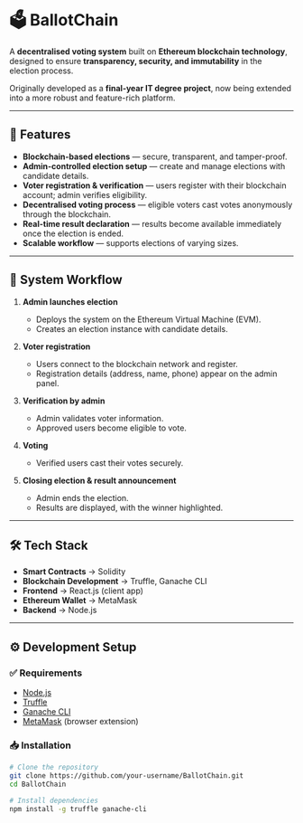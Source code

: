 # 🗳️ BallotChain

A **decentralised voting system** built on **Ethereum blockchain technology**, designed to ensure **transparency, security, and immutability** in the election process.  

Originally developed as a **final-year IT degree project**, now being extended into a more robust and feature-rich platform.  

---

## 🚀 Features

- **Blockchain-based elections** — secure, transparent, and tamper-proof.  
- **Admin-controlled election setup** — create and manage elections with candidate details.  
- **Voter registration & verification** — users register with their blockchain account; admin verifies eligibility.  
- **Decentralised voting process** — eligible voters cast votes anonymously through the blockchain.  
- **Real-time result declaration** — results become available immediately once the election is ended.  
- **Scalable workflow** — supports elections of varying sizes.  

---

## 🔄 System Workflow

1. **Admin launches election**  
   - Deploys the system on the Ethereum Virtual Machine (EVM).  
   - Creates an election instance with candidate details.  

2. **Voter registration**  
   - Users connect to the blockchain network and register.  
   - Registration details (address, name, phone) appear on the admin panel.  

3. **Verification by admin**  
   - Admin validates voter information.  
   - Approved users become eligible to vote.  

4. **Voting**  
   - Verified users cast their votes securely.  

5. **Closing election & result announcement**  
   - Admin ends the election.  
   - Results are displayed, with the winner highlighted.  

---

## 🛠️ Tech Stack

- **Smart Contracts** → Solidity  
- **Blockchain Development** → Truffle, Ganache CLI  
- **Frontend** → React.js (client app)  
- **Ethereum Wallet** → MetaMask  
- **Backend** → Node.js  

---

## ⚙️ Development Setup

### ✅ Requirements
- [Node.js](https://nodejs.org/)  
- [Truffle](https://trufflesuite.com/)  
- [Ganache CLI](https://trufflesuite.com/ganache/)  
- [MetaMask](https://metamask.io/) (browser extension)  

### 📥 Installation

```bash
# Clone the repository
git clone https://github.com/your-username/BallotChain.git
cd BallotChain

# Install dependencies
npm install -g truffle ganache-cli
